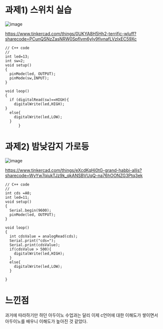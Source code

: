 # 과제1) 스위치 실습

![image](https://github.com/sejongsmarcle/2024_Spring_SMARCLE_Snaegi_Study/assets/162878532/3cb06b36-047c-4eac-bf6f-2dbf2b108b5a)

https://www.tinkercad.com/things/0UKYA8H5Hh2-terrific-wluff?sharecode=PCunQSNzZasNRW0SpfIvm6yIy9fivnafLVzIxEC59Xc
```
// C++ code
//
int led=13;
int sw=2;
void setup()
{
  pinMode(led, OUTPUT);
  pinMode(sw,INPUT);
}

void loop()
{
  if (digitalRead(sw)==HIGH){
    digitalWrite(led,HIGH);
}
  else{
    digitalWrite(led,LOW);
  }
      }

```


# 과제2) 밤낮감지 가로등

![image](https://github.com/sejongsmarcle/2024_Spring_SMARCLE_Snaegi_Study/assets/162878532/b9ee07bd-d1d3-46c5-9d9f-9eea01589e6e)

https://www.tinkercad.com/things/eXcdKqHi0tG-grand-habbi-allis?sharecode=WyYw7qiukTJz9k_qkANSBVUqQ-na76hOONZG3Ptq3ek

```
// C++ code
//
int cds =A0;
int led=11;
void setup()
{
  Serial.begin(9600);
  pinMode(led, OUTPUT);
}

void loop()
{
  int cdsValue = analogRead(cds);
  Serial.print("cds=");
  Serial.print(cdsValue);
  if(cdsValue > 500){
    digitalWrite(led,HIGH);
  }
  else{
    digitalWrite(led,LOW);
  }
  
}
```

# 느낀점
과거에 따라하기만 하던 아두이노 수업과는 달리 이제 c언어에 대한 이해도가 쌓이면서 아두이노를 배우니 이해도가 높아진 것 같았다.
